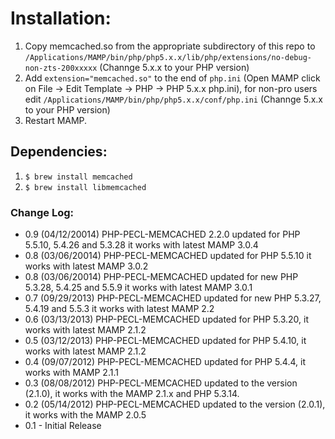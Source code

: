 # Installation:

1. Copy memcached.so from the appropriate subdirectory of this repo to `/Applications/MAMP/bin/php/php5.x.x/lib/php/extensions/no-debug-non-zts-200xxxxx` (Channge 5.x.x to your PHP version)
2. Add `extension="memcached.so"` to the end of `php.ini` (Open MAMP click on File → Edit Template → PHP → PHP 5.x.x php.ini), for non-pro users edit `/Applications/MAMP/bin/php/php5.x.x/conf/php.ini` (Channge 5.x.x to your PHP version)
3. Restart MAMP.

## Dependencies:
1. `$ brew install memcached`
2. `$ brew install libmemcached`

### Change Log:
* 0.9 (04/12/20014) PHP-PECL-MEMCACHED 2.2.0 updated for PHP 5.5.10, 5.4.26 and 5.3.28 it works with latest MAMP 3.0.4
* 0.8 (03/06/20014) PHP-PECL-MEMCACHED updated for PHP 5.5.10 it works with latest MAMP 3.0.2
* 0.8 (03/06/20014) PHP-PECL-MEMCACHED updated for new PHP 5.3.28, 5.4.25 and 5.5.9 it works with latest MAMP 3.0.1
* 0.7 (09/29/2013) PHP-PECL-MEMCACHED updated for new PHP 5.3.27, 5.4.19 and 5.5.3 it works with latest MAMP 2.2
* 0.6 (03/13/2013) PHP-PECL-MEMCACHED updated for PHP 5.3.20, it works with latest MAMP 2.1.2
* 0.5 (03/12/2013) PHP-PECL-MEMCACHED updated for PHP 5.4.10, it works with latest MAMP 2.1.2
* 0.4 (09/07/2012) PHP-PECL-MEMCACHED updated for PHP 5.4.4, it works with MAMP 2.1.1
* 0.3 (08/08/2012) PHP-PECL-MEMCACHED updated to the version (2.1.0), it works with the MAMP 2.1.x and PHP 5.3.14.
* 0.2 (05/14/2012) PHP-PECL-MEMCACHED updated to the version (2.0.1), it works with the MAMP 2.0.5
* 0.1 - Initial Release
